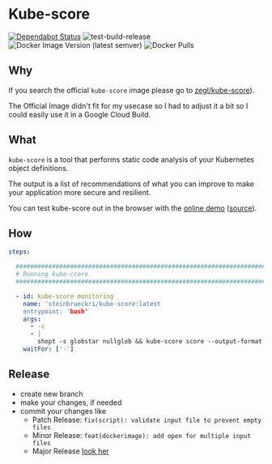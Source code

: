 # Kube-score

[![Dependabot Status](https://api.dependabot.com/badges/status?host=github&repo=steinbrueckri/kube-score)](https://dependabot.com)
![test-build-release](https://github.com/steinbrueckri/kube-score/workflows/test-build-release/badge.svg)
![Docker Image Version (latest semver)](https://img.shields.io/docker/v/steinbrueckri/kube-score)
![Docker Pulls](https://img.shields.io/docker/pulls/steinbrueckri/kube-score)

## Why

If you search the official `kube-score` image please go to [zegl/kube-score](https://github.com/zegl/kube-score/)).

The Official Image didn't fit for my usecase so I had to adjust it a bit so I could easily use it in a Google Cloud Build.

## What

`kube-score` is a tool that performs static code analysis of your Kubernetes object definitions.

The output is a list of recommendations of what you can improve to make your application more secure and resilient.

You can test kube-score out in the browser with the [online demo](https://kube-score.com) ([source](https://github.com/kube-score/web)).

## How

```yml
steps:

  #############################################################################################################
  # Running kube-ccore
  #############################################################################################################

  - id: kube-score monitoring
    name: 'steinbrueckri/kube-score:latest
    entrypoint: 'bash'
    args:
      - -c
      - |
        shopt -s globstar nullglob && kube-score score --output-format ci --ignore-test "service-type" /workspace/resources/monitoring/**/*.{yaml,yml}  || exit 0
    waitFor: ['-']
```

## Release

- create new branch
- make your changes, if needed
- commit your changes like
  - Patch Release: `fix(script): validate input file to prevent empty files`
  - Minor Release: `feat(dockerimage): add open for multiple input files`
  - Major Release [look her](https://github.com/mathieudutour/github-tag-action/blob/master/README.md)
